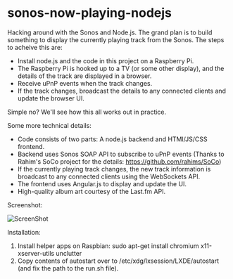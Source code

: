 sonos-now-playing-nodejs
========================

Hacking around with the Sonos and Node.js. The grand plan is to build something to display the currently playing track from the Sonos. The steps to acheive this are:

* Install node.js and the code in this project on a Raspberry Pi.
* The Raspberry Pi is hooked up to a TV (or some other display), and the details of the track are displayed in a browser.
* Receive uPnP events when the track changes.
* If the track changes, broadcast the details to any connected clients and update the browser UI.

Simple no? We'll see how this all works out in practice.

Some more technical details:

* Code consists of two parts: A node.js backend and HTMl/JS/CSS frontend.
* Backend uses Sonos SOAP API to subscribe to uPnP events (Thanks to Rahim's SoCo project for the details: https://github.com/rahims/SoCo)
* If the currently playing track changes, the new track information is broadcast to any connected clients using the WebSockets API.
* The frontend uses Angular.js to display and update the UI.
* High-quality album art courtesy of the Last.fm API.

Screenshot:

![ScreenShot](https://raw.github.com/monsur/sonos-now-playing-nodejs/master/screenshot.png)

Installation:
1) Install helper apps on Raspbian: sudo apt-get install chromium x11-xserver-utils unclutter
2) Copy contents of autostart over to /etc/xdg/lxsession/LXDE/autostart (and fix the path to the run.sh file).
